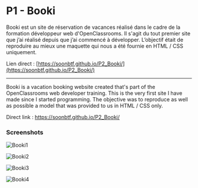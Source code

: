 # P1 - Booki

Booki est un site de réservation de vacances réalisé dans le cadre de la formation développeur web d'OpenClassrooms. Il s'agit du tout premier site que j’ai réalisé depuis que j’ai commencé à développer. L’objectif était de reproduire au mieux une maquette qui nous a été fournie en HTML / CSS uniquement.

Lien direct :  [https://soonbtf.github.io/P2_Booki/](https://soonbtf.github.io/P2_Booki/)
________________

Booki is a vacation booking website created that's part of the OpenClassrooms web developer training. This is the very first site I have made since I started programming. The objective was to reproduce as well as possible a model that was provided to us in HTML / CSS only.

Direct link : https://soonbtf.github.io/P2_Booki/

### Screenshots

![Booki1](https://user-images.githubusercontent.com/91732412/194863831-5670d29b-7c6a-4caf-9ddb-72c3fd3cc208.png)

![Booki2](https://user-images.githubusercontent.com/91732412/194863851-4bc9ccfa-d980-4f6a-9617-a4d9e5f6dd8d.png)

![Booki3](https://user-images.githubusercontent.com/91732412/194863860-c3f78030-1bc6-407a-bc2a-27b0fa48b0ab.png)

![Booki4](https://user-images.githubusercontent.com/91732412/194863870-d4711855-4182-4a77-96ca-da71c952597a.png)

